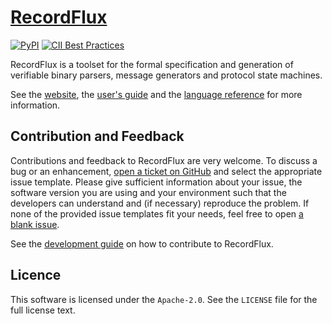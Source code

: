 # [RecordFlux](https://github.com/AdaCore/RecordFlux/)

[![PyPI](https://img.shields.io/pypi/v/RecordFlux?color=blue)](https://pypi.org/project/RecordFlux/)
[![CII Best Practices](https://bestpractices.coreinfrastructure.org/projects/5052/badge)](https://bestpractices.coreinfrastructure.org/projects/5052)

RecordFlux is a toolset for the formal specification and generation of verifiable binary parsers, message generators and protocol state machines.

See the [website](https://www.adacore.com/recordflux), the [user's guide](https://docs.adacore.com/live/wave/recordflux/html/recordflux_ug/index.html) and the [language reference](https://docs.adacore.com/live/wave/recordflux/html/recordflux_lr/index.html) for more information.

## Contribution and Feedback

Contributions and feedback to RecordFlux are very welcome. To discuss a bug or an enhancement, [open a ticket on GitHub](https://github.com/AdaCore/RecordFlux/issues/new/choose) and select the appropriate issue template. Please give sufficient information about your issue, the software version you are using and your environment such that the developers can understand and (if necessary) reproduce the problem. If none of the provided issue templates fit your needs, feel free to open [a blank issue](https://github.com/AdaCore/RecordFlux/issues/new).

See the [development guide](https://github.com/AdaCore/RecordFlux/blob/main/doc/development_guide/index.rst) on how to contribute to RecordFlux.

## Licence

This software is licensed under the `Apache-2.0`. See the `LICENSE` file for the full license text.
